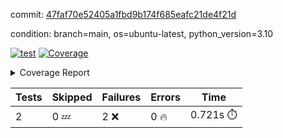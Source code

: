 commit: [47faf70e52405a1fbd9b174f685eafc21de4f21d](https://github.com/rcmdnk/python-template/tree/47faf70e52405a1fbd9b174f685eafc21de4f21d)

condition: branch=main, os=ubuntu-latest, python_version=3.10

[![test](https://github.com/rcmdnk/python-template/actions/workflows/test.yml/badge.svg)](https://github.com/rcmdnk/python-template/actions/runs/11716192577)
<a href="https://github.com/rcmdnk/python-template/blob/47faf70e52405a1fbd9b174f685eafc21de4f21d/README.md"><img alt="Coverage" src="https://img.shields.io/badge/Coverage-100%25-brightgreen.svg" /></a><details><summary>Coverage Report </summary><table><tr><th>File</th><th>Stmts</th><th>Miss</th><th>Cover</th></tr><tbody><tr><td><b>TOTAL</b></td><td><b>4</b></td><td><b>0</b></td><td><b>100%</b></td></tr></tbody></table></details>

| Tests | Skipped | Failures | Errors | Time |
| ----- | ------- | -------- | -------- | ------------------ |
| 2 | 0 :zzz: | 2 :x: | 0 :fire: | 0.721s :stopwatch: |

